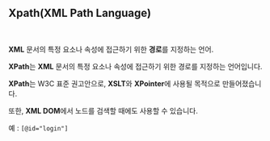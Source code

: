 ## Xpath(XML Path Language)

<br/>

**XML** 문서의 특정 요소나 속성에 접근하기 위한 **경로**를 지정하는 언어.

**XPath**는 **XML** 문서의 특정 요소나 속성에 접근하기 위한 경로를 지정하는 언어입니다.

**XPath**는 W3C 표준 권고안으로, **XSLT**와 **XPointer**에 사용될 목적으로 만들어졌습니다.

또한, **XML DOM**에서 노드를 검색할 때에도 사용할 수 있습니다.

예 :  `[@id="login"]`
